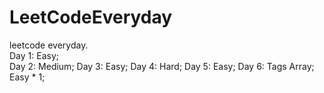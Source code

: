 # LeetCodeEveryday
leetcode everyday.<br>
Day 1: Easy;<br>
Day 2: Medium;
Day 3: Easy;
Day 4: Hard;
Day 5: Easy;
Day 6: Tags Array; Easy * 1;
